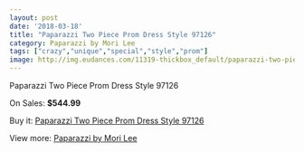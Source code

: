 ```yaml
---
layout: post
date: '2018-03-18'
title: "Paparazzi Two Piece Prom Dress Style 97126"
category: Paparazzi by Mori Lee
tags: ["crazy","unique","special","style","prom"]
image: http://img.eudances.com/11319-thickbox_default/paparazzi-two-piece-prom-dress-style-97126.jpg
---
```

Paparazzi Two Piece Prom Dress Style 97126

On Sales: **$544.99**
<a href="https://www.eudances.com/en/paparazzi-by-mori-lee/3604-paparazzi-two-piece-prom-dress-style-97126.html"><amp-img layout="responsive" width="600" height="600" src="//img.eudances.com/11319-thickbox_default/paparazzi-two-piece-prom-dress-style-97126.jpg" alt="Paparazzi Two Piece Prom Dress Style 97126 0" /></a>
<a href="https://www.eudances.com/en/paparazzi-by-mori-lee/3604-paparazzi-two-piece-prom-dress-style-97126.html"><amp-img layout="responsive" width="600" height="600" src="//img.eudances.com/11322-thickbox_default/paparazzi-two-piece-prom-dress-style-97126.jpg" alt="Paparazzi Two Piece Prom Dress Style 97126 1" /></a>
<a href="https://www.eudances.com/en/paparazzi-by-mori-lee/3604-paparazzi-two-piece-prom-dress-style-97126.html"><amp-img layout="responsive" width="600" height="600" src="//img.eudances.com/11321-thickbox_default/paparazzi-two-piece-prom-dress-style-97126.jpg" alt="Paparazzi Two Piece Prom Dress Style 97126 2" /></a>
<a href="https://www.eudances.com/en/paparazzi-by-mori-lee/3604-paparazzi-two-piece-prom-dress-style-97126.html"><amp-img layout="responsive" width="600" height="600" src="//img.eudances.com/11320-thickbox_default/paparazzi-two-piece-prom-dress-style-97126.jpg" alt="Paparazzi Two Piece Prom Dress Style 97126 3" /></a>

Buy it: [Paparazzi Two Piece Prom Dress Style 97126](https://www.eudances.com/en/paparazzi-by-mori-lee/3604-paparazzi-two-piece-prom-dress-style-97126.html "Paparazzi Two Piece Prom Dress Style 97126")

View more: [Paparazzi by Mori Lee](https://www.eudances.com/en/78-Paparazzi-by-Mori-Lee "Paparazzi by Mori Lee")
